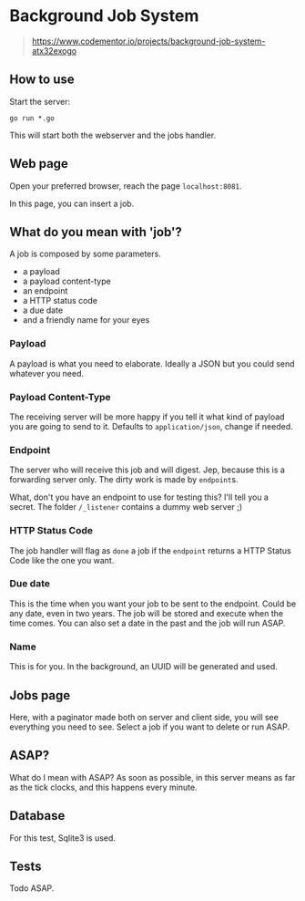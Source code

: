 Background Job System
=====================
> https://www.codementor.io/projects/background-job-system-atx32exogo

## How to use

Start the server:

```golang
go run *.go
```

This will start both the webserver and the jobs handler.

## Web page

Open your preferred browser, reach the page `localhost:8081`.

In this page, you can insert a job.

## What do you mean with 'job'?

A job is composed by some parameters.

- a payload
- a payload content-type
- an endpoint
- a HTTP status code
- a due date
- and a friendly name for your eyes

### Payload

A payload is what you need to elaborate. Ideally a JSON but you could send
whatever you need.

### Payload Content-Type

The receiving server will be more happy if you tell it what kind of payload
you are going to send to it. Defaults to `application/json`, change if needed.

### Endpoint

The server who will receive this job and will digest. Jep, because this is a
forwarding server only. The dirty work is made by `endpoint`s.

What, don't you have an endpoint to use for testing this?
I'll tell you a secret. The folder `/_listener` contains a dummy web server ;)

### HTTP Status Code

The job handler will flag as `done` a job if the `endpoint` returns a HTTP
Status Code like the one you want.

### Due date

This is the time when you want your job to be sent to the endpoint. Could be
any date, even in two years. The job will be stored and execute when the time
comes. You can also set a date in the past and the job will run ASAP.

### Name

This is for you. In the background, an UUID will be generated and used.

## Jobs page

Here, with a paginator made both on server and client side, you will see
everything you need to see. Select a job if you want to delete or run ASAP.

## ASAP?

What do I mean with ASAP? As soon as possible, in this server means as far as
the tick clocks, and this happens every minute.

## Database

For this test, Sqlite3 is used.

## Tests

Todo ASAP.
